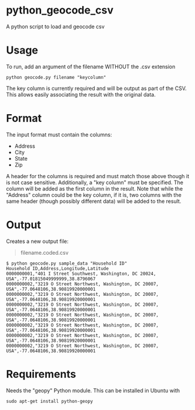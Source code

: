 python_geocode_csv
==================

A python script to load and geocode csv

# Usage
To run, add an argument of the filename WITHOUT the .csv extension

    python geocode.py filename "keycolumn"

The key column is currently required and will be output as part of the
CSV. This allows easily associating the result with the original data.

# Format
The input format must contain the columns:

- Address
- City
- State
- Zip

A header for the columns is required and must match those above though
it is not case sensitive. Additionally, a "key column" must be specified.
The column will be added as the first column in the result. Note that
while the "Address" column could be the key column, if it is, two columns
with the same header (though possibly different data) will be added to the
result.

# Output
Creates a new output file:
> filename.coded.csv

    $ python geocode.py sample_data "Household ID"
    Household ID,Address,Longitude,Latitude
    0000000001,"401 I Street Southwest, Washington, DC 20024, USA",-77.01815049999999,38.8796067
    0000000002,"3219 O Street Northwest, Washington, DC 20007, USA",-77.0648106,38.90819920000001
    0000000002,"3219 O Street Northwest, Washington, DC 20007, USA",-77.0648106,38.90819920000001
    0000000002,"3219 O Street Northwest, Washington, DC 20007, USA",-77.0648106,38.90819920000001
    0000000002,"3219 O Street Northwest, Washington, DC 20007, USA",-77.0648106,38.90819920000001
    0000000002,"3219 O Street Northwest, Washington, DC 20007, USA",-77.0648106,38.90819920000001
    0000000002,"3219 O Street Northwest, Washington, DC 20007, USA",-77.0648106,38.90819920000001
    0000000002,"3219 O Street Northwest, Washington, DC 20007, USA",-77.0648106,38.90819920000001


# Requirements
Needs the "geopy" Python module. This can be installed in Ubuntu with

    sudo apt-get install python-geopy
